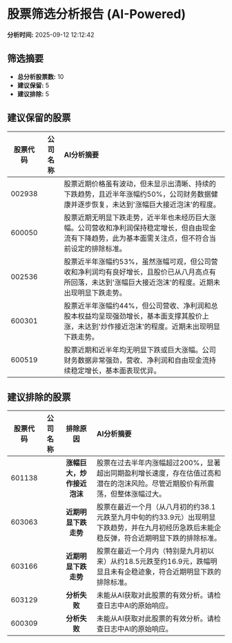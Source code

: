 # 股票筛选分析报告 (AI-Powered)

**分析时间:** 2025-09-12 12:12:42

## 筛选摘要

- **总分析股票数:** 10
- **建议保留:** 5
- **建议排除:** 5

## 建议保留的股票

| 股票代码 | 公司名称 | AI分析摘要 |
|:---:|:---:|:---|
| 002938 |  | 股票近期价格虽有波动，但未显示出清晰、持续的下跌趋势，且近半年涨幅约50%，公司财务数据健康并逐步恢复，未达到'涨幅巨大接近泡沫'的程度。 |
| 600050 |  | 股票近期无明显下跌走势，近半年也未经历巨大涨幅。公司营收和净利润保持稳定增长，但自由现金流有下降趋势，此为基本面需关注点，但不符合当前设定的排除标准。 |
| 002536 |  | 股票近半年涨幅约53%，虽然涨幅可观，但公司营收和净利润均有良好增长，且股价已从八月高点有所回落，未达到'涨幅巨大接近泡沫'的程度。近期未出现明显下跌走势。 |
| 600301 |  | 股票近半年涨幅约44%，但公司营收、净利润和总股本权益均呈现强劲增长，基本面支撑其股价上涨，未达到'炒作接近泡沫'的程度。近期未出现明显下跌走势。 |
| 600519 |  | 股票近期和近半年均无明显下跌或巨大涨幅。公司财务数据非常强劲，营收、净利润和自由现金流持续稳定增长，基本面表现优异。 |

## 建议排除的股票

| 股票代码 | 公司名称 | 排除原因 | AI分析摘要 |
|:---:|:---:|:---:|:---|
| 601138 |  | **涨幅巨大，炒作接近泡沫** | 股票在过去半年内涨幅超过200%，显著超出同期盈利增长速度，存在估值过高和潜在的泡沫风险。尽管近期股价有所震荡，但整体涨幅过大。 |
| 603063 |  | **近期明显下跌走势** | 股票在最近一个月（从八月初的约38.1元跌至九月中旬的约33.9元）出现明显下跌趋势，并在九月初经历急跌后未能企稳反弹，符合近期明显下跌的排除标准。 |
| 603166 |  | **近期明显下跌走势** | 股票在最近一个月内（特别是九月初以来）从约18.5元跌至约16.9元，跌幅明显且未有企稳迹象，符合近期明显下跌的排除标准。 |
| 603129 |  | **分析失败** | 未能从AI获取对此股票的有效分析。请检查日志中AI的原始响应。 |
| 600309 |  | **分析失败** | 未能从AI获取对此股票的有效分析。请检查日志中AI的原始响应。 |
